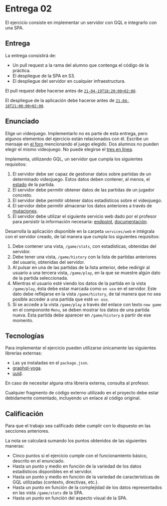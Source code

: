 # Entrega 02

El ejercicio consiste en implementar un servidor con GQL e integrarlo con una SPA.

## Entrega

La entrega consistirá de:

- Un pull request a la rama del alumno que contenga el código de la práctica.
- El despliegue de la SPA en S3.
- El despliegue del servidor en cualquier infraestructura.

El pull request debe hacerse antes de [`21-04-19T18:20:00+02:00`](https://en.wikipedia.org/wiki/ISO_8601#Combined_date_and_time_representations).

El despliegue de la aplicación debe hacerse antes de [`21-04-18T21:00:00+02:00`](https://en.wikipedia.org/wiki/ISO_8601#Combined_date_and_time_representations).

## Enunciado

Elige un videojuego. Implementarlo no es parte de esta entrega, pero algunos elementos del ejercicio están relacionados con él. Escribe un mensaje en [el foro](https://campus.uneatlantico.es/mod/forum/discuss.php?d=23452#p49722) mencionando el juego elegido. Dos alumnos no pueden elegir el mismo videojuego. No puede elegirse el [tres en línea](https://es.wikipedia.org/wiki/Tres_en_l%C3%ADnea).

Implementa, utilizando GQL, un servidor que cumpla los siguientes requisitos:

1. El servidor debe ser capaz de gestionar datos sobre partidas de un determinado videojuego. Estos datos deben contener, al menos, el [estado](<https://en.wikipedia.org/wiki/State_(computer_science)#Program_state>) de la partida.
1. El servidor debe permitir obtener datos de las partidas de un jugador concreto.
1. El servidor debe permitir obtener datos estadísticos sobre el videojuego.
1. El servidor debe permitir almacenar los datos anteriores a través de [mutaciones](https://graphql.org/learn/queries/#mutations).
1. El servidor debe utilizar el siguiente servicio web dado por el profesor para persistir la información necesaria: [endpoint](https://0qh9zi3q9g.execute-api.eu-west-1.amazonaws.com/development), [documentación](https://github.com/gmunguia/persistence-service/).

Desarrolla la aplicación disponible en la carpeta `services/web` e intégrala con el servidor creado, de tal manera que cumpla los siguientes requisitos:

1. Debe contener una vista, `/game/stats`, con estadísticas, obtenidas del servidor.
1. Debe tener una vista, `/game/history` con la lista de partidas anteriores del usuario, obtenidas del servidor.
1. Al pulsar en una de las partidas de la lista anterior, debe redirigir al usuario a una tercera vista, `/game/play`, en la que se muestre algún dato de la partida seleccionada.
1. Mientras el usuario esté viendo los datos de la partida en la vista `/game/play`, ésta debe estar marcada como `en uso` en el servidor. Este dato debe reflejarse en la vista `/game/history`, de tal manera que no sea posible acceder a una partida que esté `en uso`.
1. Si se accede a la vista `/game/play` a través del enlace con texto `new game` en el compononte `Menu`, se deben mostrar los datos de una partida nueva. Esta partida debe aparecer en `/game/history` a partir de ese momento.

## Tecnologías

Para implementar el ejercicio pueden utilizarse únicamente las siguientes librerías externas:

- Las ya instaladas en el `package.json`.
- [graphql-yoga](https://github.com/prisma-labs/graphql-yoga).
- [uuid](https://www.npmjs.com/package/uuid).

En caso de necesitar alguna otra librería externa, consulta al profesor.

Cualquier fragmento de código externo utilizado en el proyecto debe estar debidamente comentado, incluyendo un enlace al código original.

## Calificación

Para que el trabajo sea calificado debe cumplir con lo dispuesto en las secciones anteriores.

La nota se calculará sumando los puntos obtenidos de las siguientes maneras:

- Cinco puntos si el ejercicio cumple con el funcionamiento básico, descrito en el enunciado.
- Hasta un punto y medio en función de la variedad de los datos estadísticos disponibles en el servidor.
- Hasta un punto y medio en función de la variedad de caracteristicas de GQL utilizadas (contexto, directivas, etc.).
- Hasta un punto en función de la complejidad de los datos representados en las vista `/game/stats` de la SPA.
- Hasta un punto en función del aspecto visual de la SPA.
